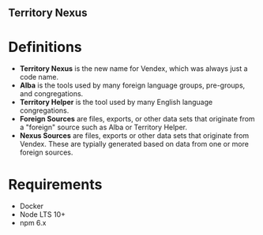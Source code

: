 Territory Nexus
---

# Definitions
* **Territory Nexus** is the new name for Vendex, which was always just a code name.
* **Alba** is the tools used by many foreign language groups, pre-groups, and congregations. 
* **Territory Helper** is the tool used by many English language congregations.  
* **Foreign Sources** are files, exports, or other data sets that originate from a "foreign" source such as Alba or Territory Helper.
* **Nexus Sources** are files, exports or other data sets that originate from Vendex. These are typially generated based on data from one or more foreign sources.

# Requirements
* Docker
* Node LTS 10+
* npm 6.x

